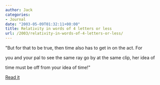 ```yaml
---
author: Jack
categories:
- Journal
date: "2003-05-09T01:32:11+00:00"
title: Relativity in words of 4 letters or less
url: /2003/relativity-in-words-of-4-letters-or-less/
---
```


"But for that to be true, then time also has to get in on the act. For
  

  
you and your pal to see the same ray go by at the same clip, her idea of
  

  
time must be off from your idea of time!"

[Read it][1]

 [1]: http://www.muppetlabs.com/~breadbox/txt/al.html